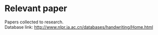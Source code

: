 # Relevant paper
Papers collected to research. <br>
Database link: http://www.nlpr.ia.ac.cn/databases/handwriting/Home.html
